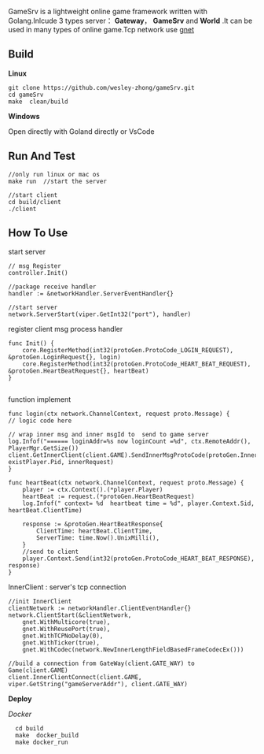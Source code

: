 
GameSrv is a lightweight online game framework  written with Golang.Inlcude 3 types server： **Gateway**， **GameSrv**  and  **World** .It can be used in many types of online game.Tcp network use [gnet](https://github.com/panjf2000/gnet)

**Build**
---
**Linux**

```
git clone https://github.com/wesley-zhong/gameSrv.git
cd gameSrv
make  clean/build
```
**Windows**

Open directly with Goland  directly or VsCode

**Run And  Test**
---
```
//only run linux or mac os
make run  //start the server

//start client
cd build/client
./client  
```

**How To Use**
---

start server
```
// msg Register
controller.Init()

//package receive handler
handler := &networkHandler.ServerEventHandler{}
	
//start server
network.ServerStart(viper.GetInt32("port"), handler)
```

register client msg process handler

```
func Init() {
	core.RegisterMethod(int32(protoGen.ProtoCode_LOGIN_REQUEST), &protoGen.LoginRequest{}, login)
	core.RegisterMethod(int32(protoGen.ProtoCode_HEART_BEAT_REQUEST), &protoGen.HeartBeatRequest{}, heartBeat)
}
	
```
function implement
```
func login(ctx network.ChannelContext, request proto.Message) {
// logic code here

// wrap inner msg and inner msgId to  send to game server 
log.Infof("====== loginAddr=%s now loginCount =%d", ctx.RemoteAddr(), PlayerMgr.GetSize())
client.GetInnerClient(client.GAME).SendInnerMsgProtoCode(protoGen.InnerProtoCode_INNER_LOGIN_REQ, existPlayer.Pid, innerRequest)
}

func heartBeat(ctx network.ChannelContext, request proto.Message) {
	player := ctx.Context().(*player.Player)
	heartBeat := request.(*protoGen.HeartBeatRequest)
	log.Infof(" context= %d  heartbeat time = %d", player.Context.Sid, heartBeat.ClientTime)

	response := &protoGen.HeartBeatResponse{
		ClientTime: heartBeat.ClientTime,
		ServerTime: time.Now().UnixMilli(),
	}
	//send to client
	player.Context.Send(int32(protoGen.ProtoCode_HEART_BEAT_RESPONSE), response)
}

```

InnerClient : server's tcp connection
```
//init InnerClient
clientNetwork := networkHandler.ClientEventHandler{}
network.ClientStart(&clientNetwork,
	gnet.WithMulticore(true),
	gnet.WithReusePort(true),
	gnet.WithTCPNoDelay(0),
	gnet.WithTicker(true),
	gnet.WithCodec(network.NewInnerLengthFieldBasedFrameCodecEx()))
		
//build a connection from GateWay(client.GATE_WAY) to Game(client.GAME)
client.InnerClientConnect(client.GAME, viper.GetString("gameServerAddr"), client.GATE_WAY)
```
**Deploy**

*Docker*
```
  cd build
  make  docker_build
  make docker_run
```